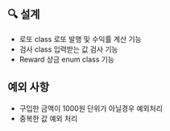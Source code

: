 ## 🔍 설계

- 로또 class 로또 발행 및 수익률 계산 기능
- 검사 class 입력받는 값 검사 기능
- Reward 상금 enum class 기능

## 예외 사항

- 구입한 금액이 1000원 단위가 아닐경우 예외처리
- 중복한 값 예외 처리